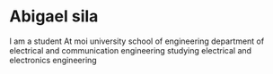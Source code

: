 # Abigael sila
I am a student
At moi university
school of engineering
department of electrical and communication engineering
studying electrical and electronics engineering